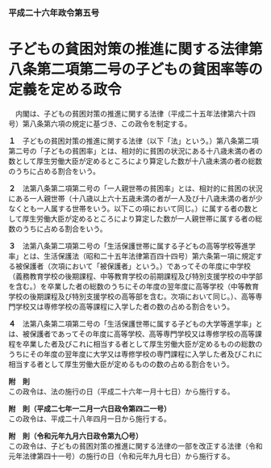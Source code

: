 ### 平成二十六年政令第五号  
# 子どもの貧困対策の推進に関する法律第八条第二項第二号の子どもの貧困率等の定義を定める政令  
　内閣は、子どもの貧困対策の推進に関する法律（平成二十五年法律第六十四号）第八条第六項の規定に基づき、この政令を制定する。  
  
**１**　子どもの貧困対策の推進に関する法律（以下「法」という。）第八条第二項第二号の「子どもの貧困率」とは、相対的に貧困の状況にある十八歳未満の者の数として厚生労働大臣が定めるところにより算定した数が十八歳未満の者の総数のうちに占める割合をいう。  
  
**２**　法第八条第二項第二号の「一人親世帯の貧困率」とは、相対的に貧困の状況にある一人親世帯（十八歳以上六十五歳未満の者が一人及び十八歳未満の者が少なくとも一人属する世帯をいう。以下この項において同じ。）に属する者の数として厚生労働大臣が定めるところにより算定した数が一人親世帯に属する者の総数のうちに占める割合をいう。  
  
**３**　法第八条第二項第二号の「生活保護世帯に属する子どもの高等学校等進学率」とは、生活保護法（昭和二十五年法律第百四十四号）第六条第一項に規定する被保護者（次項において「被保護者」という。）であってその年度に中学校（義務教育学校の後期課程、中等教育学校の前期課程及び特別支援学校の中学部を含む。）を卒業した者の総数のうちにその年度の翌年度に高等学校（中等教育学校の後期課程及び特別支援学校の高等部を含む。次項において同じ。）、高等専門学校又は専修学校の高等課程に入学した者の数の占める割合をいう。  
  
**４**　法第八条第二項第二号の「生活保護世帯に属する子どもの大学等進学率」とは、被保護者であってその年度に高等学校、高等専門学校又は専修学校の高等課程を卒業した者及びこれに相当する者として厚生労働大臣が定めるものの総数のうちにその年度の翌年度に大学又は専修学校の専門課程に入学した者及びこれに相当する者として厚生労働大臣が定めるものの数の占める割合をいう。  
  
**附　則**  
この政令は、法の施行の日（平成二十六年一月十七日）から施行する。  
  
**附　則（平成二七年一二月一六日政令第四二一号）**  
この政令は、平成二十八年四月一日から施行する。  
  
**附　則（令和元年九月六日政令第九〇号）**  
この政令は、子どもの貧困対策の推進に関する法律の一部を改正する法律（令和元年法律第四十一号）の施行の日（令和元年九月七日）から施行する。  
  
